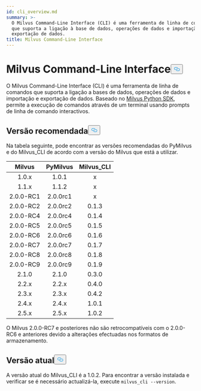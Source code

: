 ```yaml
---
id: cli_overview.md
summary: >-
  O Milvus Command-Line Interface (CLI) é uma ferramenta de linha de comandos
  que suporta a ligação à base de dados, operações de dados e importação e
  exportação de dados.
title: Milvus Command-Line Interface
---
```

<h1 id="Milvus-Command-Line-Interface" class="common-anchor-header">Milvus Command-Line Interface<button data-href="#Milvus-Command-Line-Interface" class="anchor-icon" translate="no">
      <svg translate="no"
        aria-hidden="true"
        focusable="false"
        height="20"
        version="1.1"
        viewBox="0 0 16 16"
        width="16"
      >
        <path
          fill="#0092E4"
          fill-rule="evenodd"
          d="M4 9h1v1H4c-1.5 0-3-1.69-3-3.5S2.55 3 4 3h4c1.45 0 3 1.69 3 3.5 0 1.41-.91 2.72-2 3.25V8.59c.58-.45 1-1.27 1-2.09C10 5.22 8.98 4 8 4H4c-.98 0-2 1.22-2 2.5S3 9 4 9zm9-3h-1v1h1c1 0 2 1.22 2 2.5S13.98 12 13 12H9c-.98 0-2-1.22-2-2.5 0-.83.42-1.64 1-2.09V6.25c-1.09.53-2 1.84-2 3.25C6 11.31 7.55 13 9 13h4c1.45 0 3-1.69 3-3.5S14.5 6 13 6z"
        ></path>
      </svg>
    </button></h1><p>O Milvus Command-Line Interface (CLI) é uma ferramenta de linha de comandos que suporta a ligação a bases de dados, operações de dados e importação e exportação de dados. Baseado no <a href="https://github.com/milvus-io/pymilvus">Milvus Python SDK</a>, permite a execução de comandos através de um terminal usando prompts de linha de comando interactivos.</p>
<h2 id="Recommended-version" class="common-anchor-header">Versão recomendada<button data-href="#Recommended-version" class="anchor-icon" translate="no">
      <svg translate="no"
        aria-hidden="true"
        focusable="false"
        height="20"
        version="1.1"
        viewBox="0 0 16 16"
        width="16"
      >
        <path
          fill="#0092E4"
          fill-rule="evenodd"
          d="M4 9h1v1H4c-1.5 0-3-1.69-3-3.5S2.55 3 4 3h4c1.45 0 3 1.69 3 3.5 0 1.41-.91 2.72-2 3.25V8.59c.58-.45 1-1.27 1-2.09C10 5.22 8.98 4 8 4H4c-.98 0-2 1.22-2 2.5S3 9 4 9zm9-3h-1v1h1c1 0 2 1.22 2 2.5S13.98 12 13 12H9c-.98 0-2-1.22-2-2.5 0-.83.42-1.64 1-2.09V6.25c-1.09.53-2 1.84-2 3.25C6 11.31 7.55 13 9 13h4c1.45 0 3-1.69 3-3.5S14.5 6 13 6z"
        ></path>
      </svg>
    </button></h2><p>Na tabela seguinte, pode encontrar as versões recomendadas do PyMilvus e do Milvus_CLI de acordo com a versão do Milvus que está a utilizar.</p>
<table>
<thead>
<tr><th style="text-align:center">Milvus</th><th style="text-align:center">PyMilvus</th><th style="text-align:center">Milvus_CLI</th></tr>
</thead>
<tbody>
<tr><td style="text-align:center">1.0.x</td><td style="text-align:center">1.0.1</td><td style="text-align:center">x</td></tr>
<tr><td style="text-align:center">1.1.x</td><td style="text-align:center">1.1.2</td><td style="text-align:center">x</td></tr>
<tr><td style="text-align:center">2.0.0-RC1</td><td style="text-align:center">2.0.0rc1</td><td style="text-align:center">x</td></tr>
<tr><td style="text-align:center">2.0.0-RC2</td><td style="text-align:center">2.0.0rc2</td><td style="text-align:center">0.1.3</td></tr>
<tr><td style="text-align:center">2.0.0-RC4</td><td style="text-align:center">2.0.0rc4</td><td style="text-align:center">0.1.4</td></tr>
<tr><td style="text-align:center">2.0.0-RC5</td><td style="text-align:center">2.0.0rc5</td><td style="text-align:center">0.1.5</td></tr>
<tr><td style="text-align:center">2.0.0-RC6</td><td style="text-align:center">2.0.0rc6</td><td style="text-align:center">0.1.6</td></tr>
<tr><td style="text-align:center">2.0.0-RC7</td><td style="text-align:center">2.0.0rc7</td><td style="text-align:center">0.1.7</td></tr>
<tr><td style="text-align:center">2.0.0-RC8</td><td style="text-align:center">2.0.0rc8</td><td style="text-align:center">0.1.8</td></tr>
<tr><td style="text-align:center">2.0.0-RC9</td><td style="text-align:center">2.0.0rc9</td><td style="text-align:center">0.1.9</td></tr>
<tr><td style="text-align:center">2.1.0</td><td style="text-align:center">2.1.0</td><td style="text-align:center">0.3.0</td></tr>
<tr><td style="text-align:center">2.2.x</td><td style="text-align:center">2.2.x</td><td style="text-align:center">0.4.0</td></tr>
<tr><td style="text-align:center">2.3.x</td><td style="text-align:center">2.3.x</td><td style="text-align:center">0.4.2</td></tr>
<tr><td style="text-align:center">2.4.x</td><td style="text-align:center">2.4.x</td><td style="text-align:center">1.0.1</td></tr>
<tr><td style="text-align:center">2.5.x</td><td style="text-align:center">2.5.x</td><td style="text-align:center">1.0.2</td></tr>
</tbody>
</table>
<div class="alert note">O Milvus 2.0.0-RC7 e posteriores não são retrocompatíveis com o 2.0.0-RC6 e anteriores devido a alterações efectuadas nos formatos de armazenamento.</div>
<h2 id="Current-version" class="common-anchor-header">Versão atual<button data-href="#Current-version" class="anchor-icon" translate="no">
      <svg translate="no"
        aria-hidden="true"
        focusable="false"
        height="20"
        version="1.1"
        viewBox="0 0 16 16"
        width="16"
      >
        <path
          fill="#0092E4"
          fill-rule="evenodd"
          d="M4 9h1v1H4c-1.5 0-3-1.69-3-3.5S2.55 3 4 3h4c1.45 0 3 1.69 3 3.5 0 1.41-.91 2.72-2 3.25V8.59c.58-.45 1-1.27 1-2.09C10 5.22 8.98 4 8 4H4c-.98 0-2 1.22-2 2.5S3 9 4 9zm9-3h-1v1h1c1 0 2 1.22 2 2.5S13.98 12 13 12H9c-.98 0-2-1.22-2-2.5 0-.83.42-1.64 1-2.09V6.25c-1.09.53-2 1.84-2 3.25C6 11.31 7.55 13 9 13h4c1.45 0 3-1.69 3-3.5S14.5 6 13 6z"
        ></path>
      </svg>
    </button></h2><p>A versão atual do Milvus_CLI é a 1.0.2. Para encontrar a versão instalada e verificar se é necessário actualizá-la, execute <code translate="no">milvus_cli --version</code>.</p>
